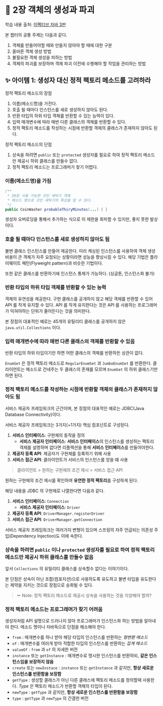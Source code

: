 # 💎 2장 객체의 생성과 파괴

학습 내용 출처: [이펙티브 자바 3판](http://ebook.insightbook.co.kr/book/66)

본 챕터의 공통 주제는 다음과 같다.

1. 객체를 만들어야할 때와 만들지 않아야 할 때에 대한 구분
2. 올바른 객체 생성 방법
3. 불필요한 객체 생성을 피하는 방법
4. 객체의 파괴를 보장하며 객체 파괴 이전에 수행해야 할 작업을 관리하는 방법

## ✨ 아이템 1: 생성자 대신 정적 팩토리 메소드를 고려하라

정적 팩토리 메소드의 장점

1. 이름(메소드명)을 가진다.
2. 호출 될 때마다 인스턴스를 새로 생성하지 않아도 된다.
3. 반환 타입의 하위 타입 객체를 반환할 수 있는 능력이 있다.
4. 입력 매개변수에 따라 매번 다른 클래스의 객체를 반환할 수 있다.
5. 정적 팩토리 메소드를 작성하는 시점에 반환할 객체의 클래스가 존재하지 않아도 된다.

정적 팩토리 메소드의 단점

1. 상속을 하려면 `public` 또는 `protected` 생성자를 필요로 하여 정적 팩토리 메소드만 제공시 하위 클래스를 만들수 없다.
2. 정적 팩토리 메소드는 프로그래머가 찾기 어렵다.

### 이름(메소드명)을 가짐

```java
/**
 * 30분 사용 가능한 코인 세탁기 객체
 * 메소드 명으로 코인 세탁기의 특성을 알 수 있다.
 */
public CoinWasher probableThiryMinutes(...) { }
```

생성자 오버로딩을 통해서 추가하는 식으로 이 제한을 회피할 수 있지만, 좋지 못한 발상이다.

### 호출 될 때마다 인스턴스를 새로 생성하지 않아도 됨

불변 클래스 인스턴스를 만들어 제공한다. 미리 캐싱된 인스턴스를 사용하여 객체 생성 비용이 큰 객체가 자주 요청되는 상황이라면 성능을 향상시킬 수 있다. 해당 기법은 플라이웨이트 패턴(Flyweight pattern)과 비슷한 기법이다.

또한 같은 클래스를 반환하기에 인스턴스 통제가 가능하다. (싱글톤, 인스턴스화 불가)

### 반환 타입의 하위 타입 객체를 반환할 수 있는 능력

객체의 유연성을 제공한다. 구현 클래스를 공개하지 않고 해당 객체를 반환할 수 있어 API 를 작게 유지할 수 있다. API 를 작게 유지한다는 것은 API 를 사용하는 프로그래머가 익혀야하는 단위가 줄어든다는 것을 의미한다.

본 장점의 대표적인 예로는 45개의 유틸리티 클래스를 공개하지 않은 `java.util.Collections` 이다.

### 입력 매개변수에 따라 매번 다른 클래스의 객체를 반환할 수 있음

반환 타입의 하위 타입이기만 하면 어떤 클래스의 객체를 반환하든 상관이 없다.

`EnumSet` 은 정적 팩토리 메소드로 `RegularEnumSet` 과 `JumboEnumSet` 를 반환한다. 클라이언트는 메소드로 건네주는 두 클래스의 존재를 모르며 `EnumSet` 의 하위 클래스기만 하면 된다.

### 정적 팩토리 메소드를 작성하는 시점에 반환할 객체의 클래스가 존재하지 않아도 됨

서비스 제공자 프레임워크의 근간이며, 본 장점의 대표적인 예로는 JDBC(Java Database Connectivity)이다.

서비스 제공자 프레임워크는 3가지(+1가지) 핵심 컴포넌트로 구성된다.

1. **서비스 인터페이스**: 구현체의 동작을 정의
   - **서비스 제공자 인터페이스**: **서비스 인터페이스**의 인스턴스를 생성하는 팩토리 객체를 설명하며 없다면 리플렉션을 통해 **서비스 인터페이스**를 만들어야한다.
2. **제공자 등록 API**: 제공자가 구현체를 등록하기 위해 사용
3. **서비스 접근 API**: 클라이언트가 서비스의 인스턴스를 얻을 떄 사용

> 클라이언트 > 원하는 구현체의 조건 제시 > 서비스 접근 API

원하는 구현체의 조건 제시를 확인하여 **유연한 정적 팩토리**를 구성하게 된다.

해당 내용을 JDBC 의 구현체로 나열한다면 다음과 같다.

1. **서비스 인터페이스**: `Connection`
   - **서비스 제공자 인터페이스**: `Driver`
2. **제공자 등록 API**: `DriverManager.registerDriver`
3. **서비스 접근 API**: `DriverManager.getConnection`

서비스 제공자 프레임워크는 여러가지 변형이 있으며 스프링의 자주 언급되는 의존성 주입(Dependency Injection)도 이에 속한다.

### 상속을 하려면 `public` 이나 `protected` 생성자를 필요로 하여 정적 팩토리 메소드만 제공시 하위 클래스를 만들수 없음

앞서 `Collections` 의 유틸리티 클래스를 상속할수 없다는 이야기이다.

본 단점은 상속이 아닌 조합(컴포지션)으로 사용하도록 유도하고 불변 타입을 유도한다는 제약을 지키는 것으로 장점으로 승화될 수 있다.

> ✏ Note: 정적 팩토리 메소드로 제공시 상속을 사용하는 것을 지양해야 할까?

### 정적 팩토리 메소드는 프로그래머가 찾기 어려움

생성자처럼 API 설명으로 드러나지 않아 프로그래머가 인스턴스화 하는 방법을 알아내야 한다. 메소드 명이나 자바독으로 단점을 해소해야 한다.

- `from` : 매개변수를 하나 받아 해당 타입의 인스턴스를 반환하는 *형변환 메소드*
- `of` : 매개변수를 여러개 받아 적합한 타입의 인스턴스를 반환하는 *집계 메소드*
- `valueOf` : `from` 과 `of` 의 자세한 버전
- `instance` 또는 `getInstance` : 매개변수로 명시한 인스턴스를 반환하되, **같은 인스턴스임을 보장하지 않음**
- `create` 또는 `newInstace` : `instance` 또는 `getInstance` 과 같지만, **항상 새로운 인스턴스를 반환함을 보장함**
- `getType` : 생성할 클래스가 아닌 다른 클래스에 팩토리 메소드를 정의할때 사용한다. *Type* 은 팩토리 메소드가 반환할 객체의 타입이 된다.
- `newType` : `getType` 과 같지만, **항상 새로운 인스턴스를 반환함을 보장함**
- `type` : `getType` 과 `newType` 의 간결한 버전
